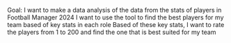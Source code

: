  Goal: I want to make a data analysis of the data from the stats of players in Football Manager 2024
I want to use the tool to find the best players for my team based of key stats in each role
Based of these key stats,  I want to rate the players from 1 to 200 and find the one that is best suited for my team 

